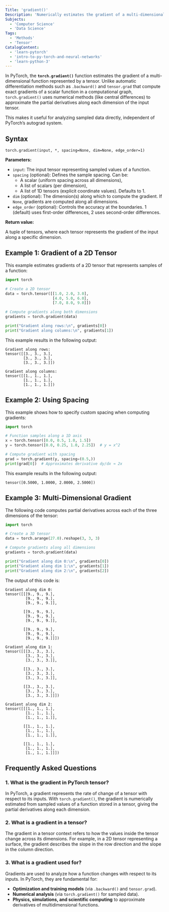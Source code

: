 ```yaml
---
Title: 'gradient()'
Description: 'Numerically estimates the gradient of a multi-dimensional function represented by a PyTorch tensor.'
Subjects:
  - 'Computer Science'
  - 'Data Science'
Tags:
  - 'Methods'
  - 'Tensor'
CatalogContent:
  - 'learn-pytorch'
  - 'intro-to-py-torch-and-neural-networks'
  - 'learn-python-3'
---
```


In PyTorch, the **`torch.gradient()`** function estimates the gradient of a multi-dimensional function represented by a tensor. Unlike automatic differentiation methods such as `.backward()` and `tensor.grad` that compute exact gradients of a scalar function in a computational graph, `torch.gradient()` uses numerical methods (like central differences) to approximate the partial derivatives along each dimension of the input tensor.

This makes it useful for analyzing sampled data directly, independent of PyTorch’s autograd system.

## Syntax

```pseudo
torch.gradient(input, *, spacing=None, dim=None, edge_order=1)
```

**Parameters:**

- `input`: The input tensor representing sampled values of a function.
- `spacing` (optional): Defines the sample spacing. Can be:
  - A scalar (uniform spacing across all dimensions),
  - A list of scalars (per dimension),
  - A list of 1D tensors (explicit coordinate values). Defaults to 1.
- `dim` (optional): The dimension(s) along which to compute the gradient. If `None`, gradients are computed along all dimensions.
- `edge_order` (optional): Controls the accuracy at the boundaries. 1 (default) uses first-order differences, 2 uses second-order differences.

**Return value:**

A tuple of tensors, where each tensor represents the gradient of the input along a specific dimension.

## Example 1: Gradient of a 2D Tensor

This example estimates gradients of a 2D tensor that represents samples of a function:

```py
import torch

# Create a 2D tensor
data = torch.tensor([[1.0, 2.0, 3.0],
                     [4.0, 5.0, 6.0],
                     [7.0, 8.0, 9.0]])

# Compute gradients along both dimensions
gradients = torch.gradient(data)

print("Gradient along rows:\n", gradients[0])
print("Gradient along columns:\n", gradients[1])
```

This example results in the following output:

```shell
Gradient along rows:
tensor([[3., 3., 3.],
        [3., 3., 3.],
        [3., 3., 3.]])

Gradient along columns:
tensor([[1., 1., 1.],
        [1., 1., 1.],
        [1., 1., 1.]])
```

## Example 2: Using Spacing

This example shows how to specify custom spacing when computing gradients:

```py
import torch

# Function samples along a 1D axis
x = torch.tensor([0.0, 0.5, 1.0, 1.5])
y = torch.tensor([0.0, 0.25, 1.0, 2.25])  # y = x^2

# Compute gradient with spacing
grad = torch.gradient(y, spacing=(0.5,))
print(grad[0])  # Approximates derivative dy/dx ≈ 2x
```

This example results in the following output:

```shell
tensor([0.5000, 1.0000, 2.0000, 2.5000])
```

## Example 3: Multi-Dimensional Gradient

The following code computes partial derivatives across each of the three dimensions of the tensor:

```py
import torch

# Create a 3D tensor
data = torch.arange(27.0).reshape(3, 3, 3)

# Compute gradients along all dimensions
gradients = torch.gradient(data)

print("Gradient along dim 0:\n", gradients[0])
print("Gradient along dim 1:\n", gradients[1])
print("Gradient along dim 2:\n", gradients[2])
```

The output of this code is:

```shell
Gradient along dim 0:
tensor([[[9., 9., 9.],
         [9., 9., 9.],
         [9., 9., 9.]],

        [[9., 9., 9.],
         [9., 9., 9.],
         [9., 9., 9.]],

        [[9., 9., 9.],
         [9., 9., 9.],
         [9., 9., 9.]]])

Gradient along dim 1:
tensor([[[3., 3., 3.],
         [3., 3., 3.],
         [3., 3., 3.]],

        [[3., 3., 3.],
         [3., 3., 3.],
         [3., 3., 3.]],

        [[3., 3., 3.],
         [3., 3., 3.],
         [3., 3., 3.]]])

Gradient along dim 2:
tensor([[[1., 1., 1.],
         [1., 1., 1.],
         [1., 1., 1.]],

        [[1., 1., 1.],
         [1., 1., 1.],
         [1., 1., 1.]],

        [[1., 1., 1.],
         [1., 1., 1.],
         [1., 1., 1.]]])
```

## Frequently Asked Questions

### 1. What is the gradient in PyTorch tensor?

In PyTorch, a gradient represents the rate of change of a tensor with respect to its inputs. With `torch.gradient()`, the gradient is numerically estimated from sampled values of a function stored in a tensor, giving the partial derivatives along each dimension.

### 2. What is a gradient in a tensor?

The gradient in a tensor context refers to how the values inside the tensor change across its dimensions. For example, in a 2D tensor representing a surface, the gradient describes the slope in the row direction and the slope in the column direction.

### 3. What is a gradient used for?

Gradients are used to analyze how a function changes with respect to its inputs. In PyTorch, they are fundamental for:

- **Optimization and training models** (via `.backward()` and `tensor.grad`).
- **Numerical analysis** (via `torch.gradient()` for sampled data).
- **Physics, simulations, and scientific computing** to approximate derivatives of multidimensional functions.
